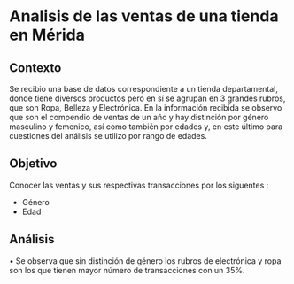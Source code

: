 # Analisis de las ventas de una tienda en Mérida

## Contexto
Se recibio una base de datos correspondiente a un tienda departamental, donde tiene diversos productos pero en sí se agrupan en 3 grandes rubros, que son Ropa, Belleza y Electrónica. En la información recibida se observo que son el compendio de ventas de un año y hay distinción por género masculino y femenico, así como también por edades y, en este último para cuestiones del análisis se utilizo por rango de edades. 

## Objetivo
Conocer las ventas y sus respectivas transacciones por los siguentes :
- Género
- Edad

## Análisis
• Se observa que sin distinción de género los rubros de electrónica y ropa son los que tienen mayor número de transacciones con un 35%.



